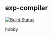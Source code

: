 ## exp-compiler

[![Build Status](https://travis-ci.org/mouri111/exp-compiler.svg?branch=master)](https://travis-ci.org/mouri111/exp-compiler)

hobby
